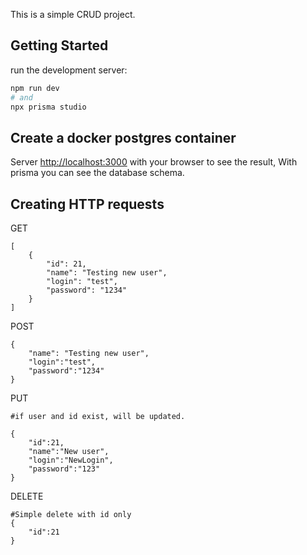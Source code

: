 This is a simple CRUD project.

## Getting Started

run the development server:

```bash
npm run dev
# and
npx prisma studio
```

## Create a docker postgres container

Server [http://localhost:3000](http://localhost:3000) with your browser to see the result,
With prisma you can see the database schema.

## Creating HTTP requests

GET

```
[
	{
		"id": 21,
		"name": "Testing new user",
		"login": "test",
		"password": "1234"
	}
]
```

POST

```
{
	"name": "Testing new user",
	"login":"test",
	"password":"1234"
}
```

PUT

```
#if user and id exist, will be updated.

{
	"id":21,
	"name":"New user",
	"login":"NewLogin",
	"password":"123"
}
```

DELETE

```
#Simple delete with id only
{
	"id":21
}
```
